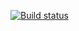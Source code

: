 [![Build status](https://ci.appveyor.com/api/projects/status/j35l5kiao79txh4c?svg=true)](https://ci.appveyor.com/project/NellyShi/qaa-hw2-2-a4kx8)
